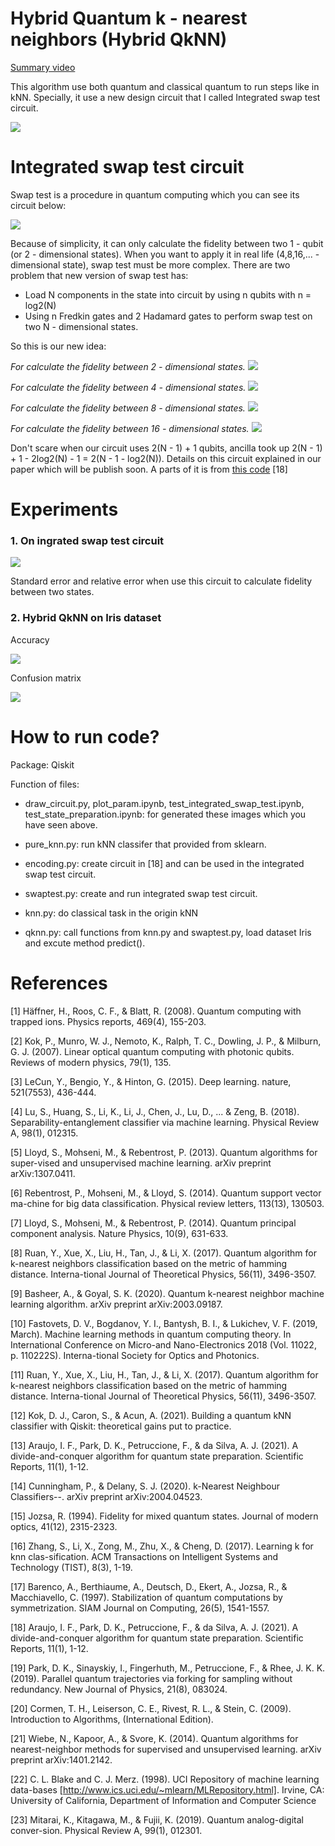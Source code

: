 # Hybrid Quantum k - nearest neighbors (Hybrid QkNN)

[Summary video](https://youtu.be/MhZNExt88A0)

This algorithm use both quantum and classical quantum to run steps like in kNN. Specially, it use a new design circuit that I called Integrated swap test circuit.

![](images/algorithm.png?raw=true)

# Integrated swap test circuit

Swap test is a procedure in quantum computing which you can see its circuit below:

![](images/swap_test_circuit.png?raw=true)

Because of simplicity, it can only calculate the fidelity between two 1 - qubit (or 2 - dimensional states). When you want to apply it in real life (4,8,16,... - dimensional state), swap test must be more complex. There are two problem that new version of swap test has:

- Load N components in the state into circuit by using n qubits with n = log2(N)
- Using n Fredkin gates and 2 Hadamard gates to perform swap test on two N - dimensional states.

So this is our new idea:

*For calculate the fidelity between 2 - dimensional states.*
![](images/integrated_swap_test/2-dimensional.png?raw=true)

*For calculate the fidelity between 4 - dimensional states.*
![](images/integrated_swap_test/4-dimensional.png?raw=true)

*For calculate the fidelity between 8 - dimensional states.*
![](images/integrated_swap_test/8-dimensional.png?raw=true)

*For calculate the fidelity between 16 - dimensional states.*
![](images/integrated_swap_test/16-dimensional.png?raw=true)

Don't scare when our circuit uses 2(N - 1) + 1 qubits, ancilla took up 2(N - 1) + 1 - 2log2(N) - 1 = 2(N - 1 - log2(N)). Details on this circuit explained in our paper which will be publish soon. A parts of it is from [this code](https://github.com/adjs/dcsp) [18]

# Experiments

### 1. On ingrated swap test circuit

![](images/se_re.png?raw=true)

Standard error and relative error when use this circuit to calculate fidelity between two states.

### 2. Hybrid QkNN on Iris dataset

Accuracy

![](images/accuracy.png?raw=true)

Confusion matrix

![](images/confusion_matrix.png?raw=true)

# How to run code?

Package: Qiskit

Function of files:

- draw_circuit.py, plot_param.ipynb, test_integrated_swap_test.ipynb, test_state_preparation.ipynb: for generated these images which you have seen above.

- pure_knn.py: run kNN classifer that provided from sklearn.

- encoding.py: create circuit in [18] and can be used in the integrated swap test circuit.

- swaptest.py: create and run integrated swap test circuit.

- knn.py: do classical task in the origin kNN

- qknn.py: call functions from knn.py and swaptest.py, load dataset Iris and excute method predict().


# References

[1] Häffner, H., Roos, C. F., & Blatt, R. (2008). Quantum computing with trapped ions. Physics reports, 469(4), 155-203.

[2] Kok, P., Munro, W. J., Nemoto, K., Ralph, T. C., Dowling, J. P., & Milburn, G. J. (2007). Linear optical quantum computing with photonic qubits. Reviews of modern physics, 79(1), 135.

[3] LeCun, Y., Bengio, Y., & Hinton, G. (2015). Deep learning. nature, 521(7553), 436-444.

[4] Lu, S., Huang, S., Li, K., Li, J., Chen, J., Lu, D., ... & Zeng, B. (2018). Separability-entanglement classifier via machine learning. Physical Review A, 98(1), 012315.

[5] Lloyd, S., Mohseni, M., & Rebentrost, P. (2013). Quantum algorithms for super-vised and unsupervised machine learning. arXiv preprint arXiv:1307.0411.

[6] Rebentrost, P., Mohseni, M., & Lloyd, S. (2014). Quantum support vector ma-chine for big data classification. Physical review letters, 113(13), 130503.

[7] Lloyd, S., Mohseni, M., & Rebentrost, P. (2014). Quantum principal component analysis. Nature Physics, 10(9), 631-633.

[8] Ruan, Y., Xue, X., Liu, H., Tan, J., & Li, X. (2017). Quantum algorithm for k-nearest neighbors classification based on the metric of hamming distance. Interna-tional Journal of Theoretical Physics, 56(11), 3496-3507.

[9] Basheer, A., & Goyal, S. K. (2020). Quantum k-nearest neighbor machine learning algorithm. arXiv preprint arXiv:2003.09187.

[10] Fastovets, D. V., Bogdanov, Y. I., Bantysh, B. I., & Lukichev, V. F. (2019, March). Machine learning methods in quantum computing theory. In International Conference on Micro-and Nano-Electronics 2018 (Vol. 11022, p. 110222S). Interna-tional Society for Optics and Photonics.

[11] Ruan, Y., Xue, X., Liu, H., Tan, J., & Li, X. (2017). Quantum algorithm for k-nearest neighbors classification based on the metric of hamming distance. Interna-tional Journal of Theoretical Physics, 56(11), 3496-3507.

[12] Kok, D. J., Caron, S., & Acun, A. (2021). Building a quantum kNN classifier with Qiskit: theoretical gains put to practice.

[13] Araujo, I. F., Park, D. K., Petruccione, F., & da Silva, A. J. (2021). A divide-and-conquer algorithm for quantum state preparation. Scientific Reports, 11(1), 1-12.

[14] Cunningham, P., & Delany, S. J. (2020). k-Nearest Neighbour Classifiers--. arXiv preprint arXiv:2004.04523.

[15] Jozsa, R. (1994). Fidelity for mixed quantum states. Journal of modern optics, 41(12), 2315-2323.

[16] Zhang, S., Li, X., Zong, M., Zhu, X., & Cheng, D. (2017). Learning k for knn clas-sification. ACM Transactions on Intelligent Systems and Technology (TIST), 8(3), 1-19.

[17] Barenco, A., Berthiaume, A., Deutsch, D., Ekert, A., Jozsa, R., & Macchiavello, C. (1997). Stabilization of quantum computations by symmetrization. SIAM Journal on Computing, 26(5), 1541-1557.

[18] Araujo, I. F., Park, D. K., Petruccione, F., & da Silva, A. J. (2021). A divide-and-conquer algorithm for quantum state preparation. Scientific Reports, 11(1), 1-12.

[19] Park, D. K., Sinayskiy, I., Fingerhuth, M., Petruccione, F., & Rhee, J. K. K. (2019). Parallel quantum trajectories via forking for sampling without redundancy. New Journal of Physics, 21(8), 083024.

[20] Cormen, T. H., Leiserson, C. E., Rivest, R. L., & Stein, C. (2009). Introduction to Algorithms, (International Edition).

[21] Wiebe, N., Kapoor, A., & Svore, K. (2014). Quantum algorithms for nearest-neighbor methods for supervised and unsupervised learning. arXiv preprint arXiv:1401.2142.

[22] C. L. Blake and C. J. Merz. (1998). UCI Repository of machine learning data-bases [http://www.ics.uci.edu/~mlearn/MLRepository.html]. Irvine, CA: University of California, Department of Information and Computer Science

[23] Mitarai, K., Kitagawa, M., & Fujii, K. (2019). Quantum analog-digital conver-sion. Physical Review A, 99(1), 012301.


